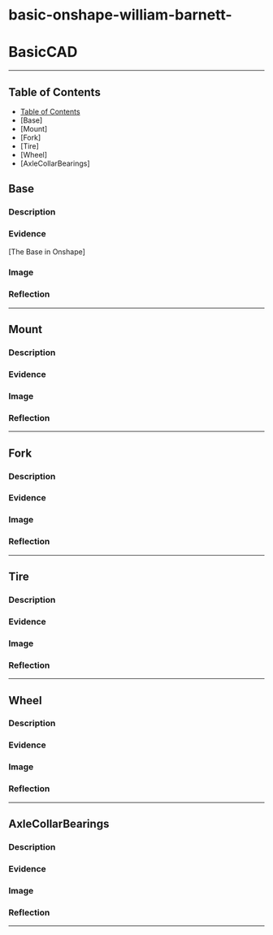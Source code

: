 # basic-onshape-william-barnett-

# BasicCAD



---
## Table of Contents
* [Table of Contents](#Table-of-Contents)
* [Base]
* [Mount]
* [Fork]
* [Tire]
* [Wheel]
* [AxleCollarBearings]

## Base

### Description



### Evidence
[The Base in Onshape]

### Image



### Reflection


---


## Mount

### Description

### Evidence

### Image

### Reflection

---


## Fork

### Description

### Evidence

### Image

### Reflection

---


## Tire

### Description

### Evidence

### Image

### Reflection

---


## Wheel

### Description

### Evidence

### Image

### Reflection

---


## AxleCollarBearings

### Description

### Evidence

### Image

### Reflection

---
